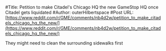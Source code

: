 #Title: Petition to make Citadel's Chicago HQ the new GameStop HQ once Citadel gets liquidated
#Author: outerHilbertspace
#Post URL: [https://www.reddit.com/r/GME/comments/nb4d2w/petition_to_make_citadels_chicago_hq_the_new/](https://www.reddit.com/r/GME/comments/nb4d2w/petition_to_make_citadels_chicago_hq_the_new/)


They might need to clean the surrounding sidewalks first